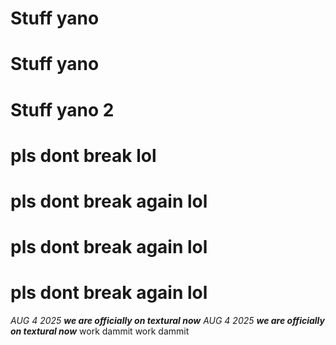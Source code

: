 # Stuff yano
# Stuff yano
# Stuff yano 2
# pls dont break lol
# pls dont break again lol
# pls dont break again lol
# pls dont break again lol
*AUG 4 2025* ***we are officially on textural now***
*AUG 4 2025* ***we are officially on textural now***
work dammit
work dammit
